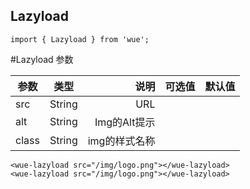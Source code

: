 ## Lazyload

```
import { Lazyload } from 'wue';
```

#Lazyload 参数

| 参数           | 类型          | 说明  | 可选值| 默认值|
| ------------- |:-------------:| -----:|-----:|-----:|
|src|String| URL|
|alt|String| Img的Alt提示|
|class|String| img的样式名称|


```
<wue-lazyload src="/img/logo.png"></wue-lazyload>
<wue-lazyload src="/img/logo.png"></wue-lazyload>
```